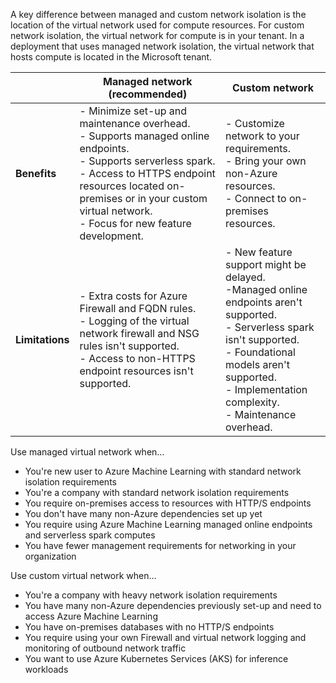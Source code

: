 A key difference between managed and custom network isolation is the location of the virtual network used for compute resources. For custom network isolation, the virtual network for compute is in your tenant. In a deployment that uses managed network isolation, the virtual network that hosts compute is located in the Microsoft tenant.

| | **Managed network (recommended)** | **Custom network** |
|---|---|---|
| **Benefits** | - Minimize set-up and maintenance overhead.<br>- Supports managed online endpoints.<br>- Supports serverless spark.<br>- Access to HTTPS endpoint resources located on-premises or in your custom virtual network.<br>- Focus for new feature development. | - Customize network to your requirements.<br>- Bring your own non-Azure resources.<br>- Connect to on-premises resources. |
| **Limitations** | - Extra costs for Azure Firewall and FQDN rules.<br>- Logging of the virtual network firewall and NSG rules isn't supported.<br>- Access to non-HTTPS endpoint resources isn't supported. | - New feature support might be delayed.<br>-Managed online endpoints aren't supported.<br>- Serverless spark isn't supported.<br>- Foundational models aren't supported.<br>- Implementation complexity.<br>- Maintenance overhead. |

Use managed virtual network when…

- You're new user to Azure Machine Learning with standard network isolation requirements
- You're a company with standard network isolation requirements
- You require on-premises access to resources with HTTP/S endpoints
- You don't have many non-Azure dependencies set up yet
- You require using Azure Machine Learning managed online endpoints and serverless spark computes
- You have fewer management requirements for networking in your organization

Use custom virtual network when…

- You're a company with heavy network isolation requirements
- You have many non-Azure dependencies previously set-up and need to access Azure Machine Learning
- You have on-premises databases with no HTTP/S endpoints
- You require using your own Firewall and virtual network logging and monitoring of outbound network traffic
- You want to use Azure Kubernetes Services (AKS) for inference workloads
